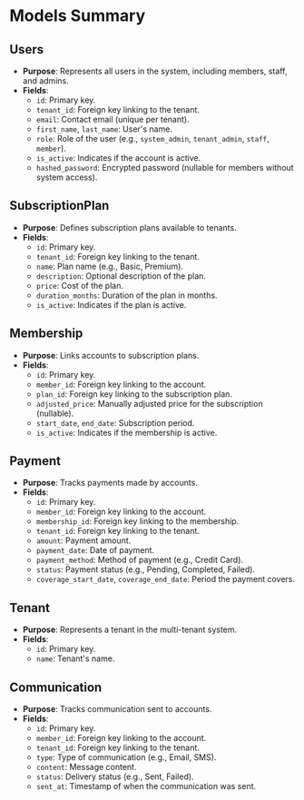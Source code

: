 # Models Summary

## Users

- **Purpose**: Represents all users in the system, including members, staff, and admins.
- **Fields**:
  - `id`: Primary key.
  - `tenant_id`: Foreign key linking to the tenant.
  - `email`: Contact email (unique per tenant).
  - `first_name`, `last_name`: User's name.
  - `role`: Role of the user (e.g., `system_admin`, `tenant_admin`, `staff`, `member`).
  - `is_active`: Indicates if the account is active.
  - `hashed_password`: Encrypted password (nullable for members without system access).

## SubscriptionPlan

- **Purpose**: Defines subscription plans available to tenants.
- **Fields**:
  - `id`: Primary key.
  - `tenant_id`: Foreign key linking to the tenant.
  - `name`: Plan name (e.g., Basic, Premium).
  - `description`: Optional description of the plan.
  - `price`: Cost of the plan.
  - `duration_months`: Duration of the plan in months.
  - `is_active`: Indicates if the plan is active.

## Membership

- **Purpose**: Links accounts to subscription plans.
- **Fields**:
  - `id`: Primary key.
  - `member_id`: Foreign key linking to the account.
  - `plan_id`: Foreign key linking to the subscription plan.
  - `adjusted_price`: Manually adjusted price for the subscription (nullable).
  - `start_date`, `end_date`: Subscription period.
  - `is_active`: Indicates if the membership is active.

## Payment

- **Purpose**: Tracks payments made by accounts.
- **Fields**:
  - `id`: Primary key.
  - `member_id`: Foreign key linking to the account.
  - `membership_id`: Foreign key linking to the membership.
  - `tenant_id`: Foreign key linking to the tenant.
  - `amount`: Payment amount.
  - `payment_date`: Date of payment.
  - `payment_method`: Method of payment (e.g., Credit Card).
  - `status`: Payment status (e.g., Pending, Completed, Failed).
  - `coverage_start_date`, `coverage_end_date`: Period the payment covers.

## Tenant

- **Purpose**: Represents a tenant in the multi-tenant system.
- **Fields**:
  - `id`: Primary key.
  - `name`: Tenant's name.

## Communication

- **Purpose**: Tracks communication sent to accounts.
- **Fields**:
  - `id`: Primary key.
  - `member_id`: Foreign key linking to the account.
  - `tenant_id`: Foreign key linking to the tenant.
  - `type`: Type of communication (e.g., Email, SMS).
  - `content`: Message content.
  - `status`: Delivery status (e.g., Sent, Failed).
  - `sent_at`: Timestamp of when the communication was sent.
